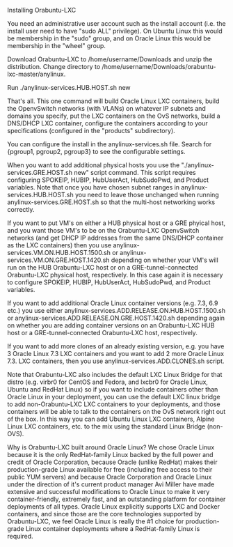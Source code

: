 Installing Orabuntu-LXC

You need an administrative user account such as the install account (i.e. the install user need to have "sudo ALL" privilege).  On Ubuntu Linux this would be membership in the "sudo" group, and on Oracle Linux this would be membership in the "wheel" group.

Download Orabuntu-LXC to /home/username/Downloads and unzip the distribution.  Change directory to /home/username/Downloads/orabuntu-lxc-master/anylinux.

Run ./anylinux-services.HUB.HOST.sh new

That's all.  This one command will build Oracle Linux LXC containers, build the OpenvSwitch networks (with VLANs) on whatever IP subnets and domains you specify, put the LXC containers on the OvS networks, build a DNS/DHCP LXC container, configure the containers according to your specifications (configured in the "products" subdirectory).  

You can configure the install in the anylinux-services.sh file.  Search for {pgroup1, pgroup2, pgroup3} to see the configurable settings.

When you want to add additional physical hosts you use the "./anylinux-services.GRE.HOST.sh new" script command.  This script requires configuring SPOKEIP, HUBIP, HubUserAct, HubSudoPwd, and Product variables.  Note that once you have chosen subnet ranges in anylinux-services.HUB.HOST.sh you need to leave those unchanged when running anylinux-services.GRE.HOST.sh so that the multi-host networking works correctly.

If you want to put VM's on either a HUB physical host or a GRE phyical host, and you want those VM's to be on the Orabuntu-LXC OpenvSwitch networks (and get DHCP IP addresses from the same DNS/DHCP container as the LXC containers) then you use anylinux-services.VM.ON.HUB.HOST.1500.sh or anylinux-services.VM.ON.GRE.HOST.1420.sh depending on whether your VM's will run on the HUB Orabuntu-LXC host or on a GRE-tunnel-connected Orabuntu-LXC physical host, respectively.  In this case again it is necessary to configure SPOKEIP, HUBIP, HubUserAct, HubSudoPwd, and Product variables.

If you want to add additional Oracle Linux container versions (e.g. 7.3, 6.9 etc.) you use either anylinux-services.ADD.RELEASE.ON.HUB.HOST.1500.sh or anylinux-services.ADD.RELEASE.ON.GRE.HOST.1420.sh depending again on whether you are adding container versions on an Orabuntu-LXC HUB host or a GRE-tunnel-connected Orabuntu-LXC host, respectively.

If you want to add more clones of an already existing version, e.g. you have 3 Oracle Linux 7.3 LXC containers and you want to add 2 more Oracle Linux 7.3. LXC containers, then you use anylinux-services.ADD.CLONES.sh script.

Note that Orabuntu-LXC also includes the default LXC Linux Bridge for that distro (e.g. virbr0 for CentOS and Fedora, and lxcbr0 for Oracle Linux, Ubuntu and RedHat Linux) so if you want to include containers other than Oracle Linux in your deployment, you can use the default LXC linux bridge to add non-Orabuntu-LXC LXC containers to your deployments, and those containers will be able to talk to the containers on the OvS network right out of the box.  In this way you can add Ubuntu Linux LXC containers, Alpine Linux LXC containers, etc. to the mix using the standard Linux Bridge (non-OVS).

Why is Orabuntu-LXC built around Oracle Linux?  We chose Oracle Linux because it is the only RedHat-family Linux backed by the full power and credit of Oracle Corporation, because Oracle (unlike RedHat) makes their production-grade Linux available for free (including free access to their public YUM servers) and because Oracle Corporation and Oracle Linux under the direction of it's current product manager Avi Miller have made extensive and successful modifications to Oracle Linux to make it very container-friendly, extremely fast, and an outstanding platform for container deployments of all types.  Oracle Linux explicitly supports LXC and Docker containers, and since those are the core technologies supported by Orabuntu-LXC, we feel Oracle Linux is really the #1 choice for production-grade Linux container deployments where a RedHat-family Linux is required.
